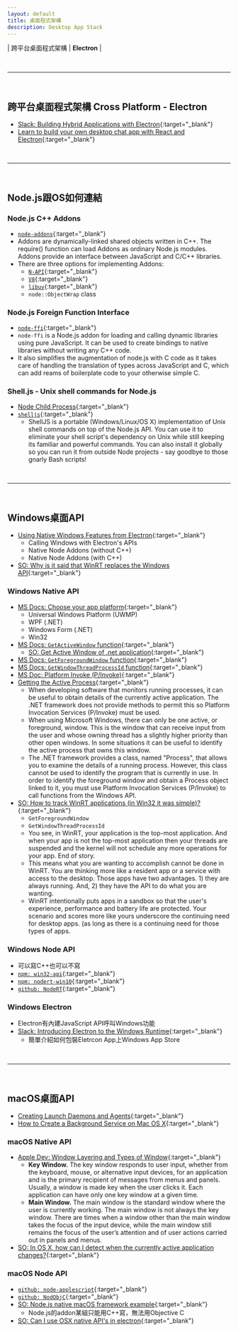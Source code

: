 ```yaml
---
layout: default
title: 桌面程式架構
description: Desktop App Stack
---
```


| 跨平台桌面程式架構 | **Electron** |

<br>

---

<br>

## 跨平台桌面程式架構 Cross Platform - Electron

* [Slack: Building Hybrid Applications with Electron](https://slack.engineering/building-hybrid-applications-with-electron-dc67686de5fb){:target="_blank"}
* [Learn to build your own desktop chat app with React and Electron](https://www.freecodecamp.org/news/build-a-desktop-chat-app-with-react-electron-and-chatkit-744d168e6f2f/){:target="_blank"}


<br>

---

<br>

## Node.js跟OS如何連結

### Node.js C++ Addons

* [`node-addons`](https://nodejs.org/api/addons.html){:target="_blank"}
* Addons are dynamically-linked shared objects written in C++. The require() function can load Addons as ordinary Node.js modules. Addons provide an interface between JavaScript and C/C++ libraries.
* There are three options for implementing Addons:
	* [`N-API`](https://nodejs.org/api/n-api.html){:target="_blank"}
	* [`V8`](https://v8docs.nodesource.com/){:target="_blank"}
	* [`libuv`](https://github.com/libuv/libuv){:target="_blank"}
	* `node::ObjectWrap` class


### Node.js Foreign Function Interface

* [`node-ffi`](https://www.npmjs.com/package/ffi){:target="_blank"}
* `node-ffi` is a Node.js addon for loading and calling dynamic libraries using pure JavaScript. It can be used to create bindings to native libraries without writing any C++ code.
* It also simplifies the augmentation of node.js with C code as it takes care of handling the translation of types across JavaScript and C, which can add reams of boilerplate code to your otherwise simple C. 

### Shell.js - Unix shell commands for Node.js

* [Node Child Process](https://nodejs.org/api/child_process.html){:target="_blank"}
* [`shelljs`](https://www.npmjs.com/package/shelljs){:target="_blank"}
	* ShellJS is a portable (Windows/Linux/OS X) implementation of Unix shell commands on top of the Node.js API. You can use it to eliminate your shell script's dependency on Unix while still keeping its familiar and powerful commands. You can also install it globally so you can run it from outside Node projects - say goodbye to those gnarly Bash scripts!

<br>

---

<br>

## Windows桌面API

* [Using Native Windows Features from Electron](https://felixrieseberg.com/using-native-windows-features-from-electron/){:target="_blank"}
	* Calling Windows with Electron's APIs
	* Native Node Addons (without C++)
	* Native Node Addons (with C++)
* [SO: Why is it said that WinRT replaces the  Windows API](https://stackoverflow.com/questions/31273757/why-is-it-said-that-winrt-replaces-the-windows-api){:target="_blank"}


### Windows Native API

* [MS Docs: Choose your app platform](https://docs.microsoft.com/en-us/windows/apps/desktop/choose-your-platform#uwp){:target="_blank"}
	* Universal Windows Platform (UWMP)
	* WPF (.NET)
	* Windows Form (.NET)
	* Win32
* [MS Docs: `GetActiveWindow` function](https://docs.microsoft.com/en-us/windows/win32/api/winuser/nf-winuser-getactivewindow){:target="_blank"}
	* [SO: Get Active Window of .net application](https://stackoverflow.com/questions/12019524/get-active-window-of-net-application){:target="_blank"}
* [MS Docs: `GetForegroundWindow` function](https://docs.microsoft.com/en-us/windows/win32/api/winuser/nf-winuser-getforegroundwindow){:target="_blank"}
* [MS Docs: `GetWindowThreadProcessId` function](https://docs.microsoft.com/en-us/windows/win32/api/winuser/nf-winuser-getwindowthreadprocessid){:target="_blank"}
* [MS Doc: Platform Invoke (P/Invoke)](https://docs.microsoft.com/en-us/dotnet/standard/native-interop/pinvoke){:target="_blank"}
* [Getting the Active Process](http://www.blackwasp.co.uk/GetActiveProcess.aspx){:target="_blank"}
	* When developing software that monitors running processes, it can be useful to obtain details of the currently active application. The .NET framework does not provide methods to permit this so Platform Invocation Services (P/Invoke) must be used.
	* When using Microsoft Windows, there can only be one active, or foreground, window. This is the window that can receive input from the user and whose owning thread has a slightly higher priority than other open windows. In some situations it can be useful to identify the active process that owns this window.
	* The .NET framework provides a class, named "Process", that allows you to examine the details of a running process. However, this class cannot be used to identify the program that is currently in use. In order to identify the foreground window and obtain a Process object linked to it, you must use Platform Invocation Services (P/Invoke) to call functions from the Windows API.
* [SO: How to track WinRT applications (in Win32 it was simple)?](https://stackoverflow.com/questions/13561975/how-to-track-winrt-applications-in-win32-it-was-simple){:target="_blank"}
	* `GetForegroundWindow`
	* `GetWindowThreadProcessId`
	* You see, in WinRT, your application is the top-most application. And when your app is not the top-most application then your threads are suspended and the kernel will not schedule any more operations for your app. End of story.
	* This means what you are wanting to accomplish cannot be done in WinRT. You are thinking more like a resident app or a service with access to the desktop. Those apps have two advantages. 1) they are always running. And, 2) they have the API to do what you are wanting.
	* WinRT intentionally puts apps in a sandbox so that the user's experience, performance and battery life are protected. Your scenario and scores more like yours underscore the continuing need for desktop apps. (as long as there is a continuing need for those types of apps. 



### Windows Node API

* 可以寫C++也可以不寫
* [`npm: win32-api`](https://www.npmjs.com/package/win32-api){:target="_blank"}
* [`npm: nodert-win10`](https://www.npmjs.com/~nodert-win10){:target="_blank"}
* [`github: NodeRT`](https://github.com/NodeRT/NodeRT){:target="_blank"}


### Windows Electron

* Electron有內建JavaScript API呼叫Windows功能
* [Slack: Introducing Electron to the Windows Runtime](https://slack.engineering/introducing-electron-to-the-windows-runtime-4fa789b93d90){:target="_blank"}
	* 簡單介紹如何包裝Eletrcon App上Windows App Store


<br>

---

<br>

## macOS桌面API

* [Creating Launch Daemons and Agents](https://developer.apple.com/library/archive/documentation/MacOSX/Conceptual/BPSystemStartup/Chapters/CreatingLaunchdJobs.html){:target="_blank"}
* [How to Create a Background Service on Mac OS X](https://www.codepool.biz/how-to-create-a-background-service-on-mac-os-x.html){:target="_blank"}


### macOS Native API

* [Apple Dev: Window Layering and Types of Window](https://developer.apple.com/library/archive/documentation/Cocoa/Conceptual/WinPanel/Concepts/ChangingMainKeyWindow.html){:target="_blank"}
	* **Key Window.** The key window responds to user input, whether from the keyboard, mouse, or alternative input devices, for an application and is the primary recipient of messages from menus and panels. Usually, a window is made key when the user clicks it. Each application can have only one key window at a given time.
	* **Main Window.** The main window is the standard window where the user is currently working. The main window is not always the key window. There are times when a window other than the main window takes the focus of the input device, while the main window still remains the focus of the user’s attention and of user actions carried out in panels and menus.
* [SO: In OS X, how can I detect when the currently active application changes?](https://stackoverflow.com/questions/9204243/in-os-x-how-can-i-detect-when-the-currently-active-application-changes){:target="_blank"}


### macOS Node API

* [`github: node-applescript`](https://github.com/TooTallNate/node-applescript){:target="_blank"}
* [`github: NodObjC`](https://github.com/TooTallNate/NodObjC){:target="_blank"}
* [SO: Node.js native macOS framework example](https://stackoverflow.com/questions/45822915/node-js-native-macos-framework-example){:target="_blank"}
	* Node.js的addon某組只能用C++寫，無法用Objective C
* [SO: Can I use OSX native API's in electron](https://stackoverflow.com/questions/34670514/can-i-use-osx-native-apis-in-electron){:target="_blank"}

